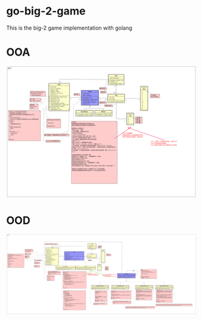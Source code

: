 # go-big-2-game

This is the big-2 game implementation with golang

# OOA

![big-2-OOA.png](big-2-OOA.png)

# OOD

![big-2-OOD.png](big-2-OOD.png)